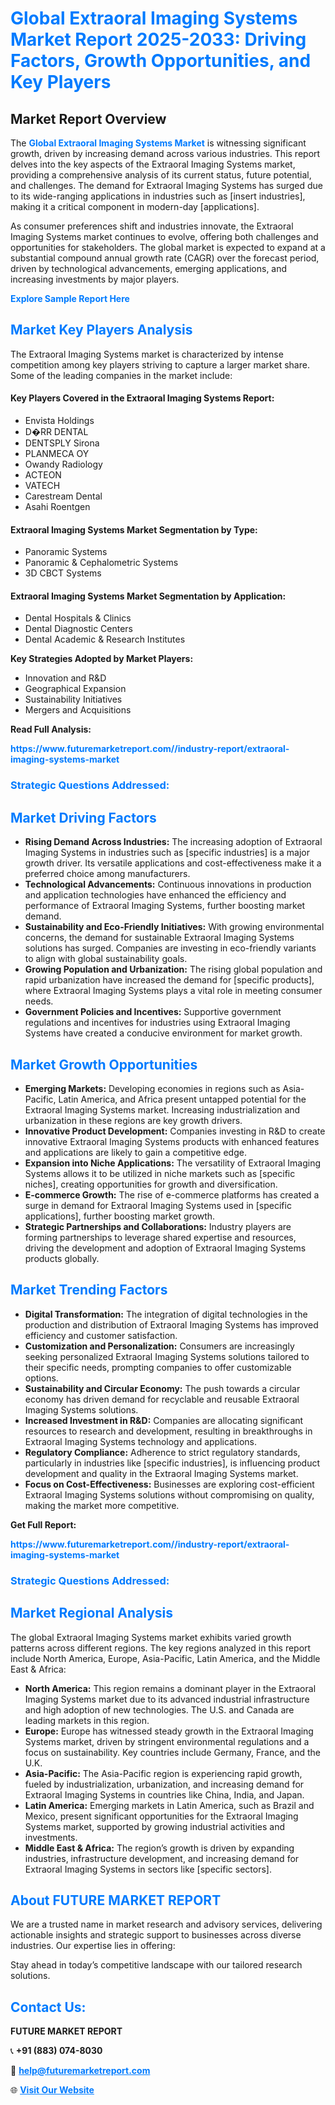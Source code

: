 <h1 style="color: #007BFF;">Global Extraoral Imaging Systems Market Report 2025-2033: Driving Factors, Growth Opportunities, and Key Players</h1>

<section id="overview">
<h2>Market Report Overview</h2>
<p>The <a href="https://www.futuremarketreport.com//industry-report/extraoral-imaging-systems-market" style="color: #007BFF; text-decoration: none;"><strong>Global Extraoral Imaging Systems Market</strong></a> is witnessing significant growth, driven by increasing demand across various industries. This report delves into the key aspects of the Extraoral Imaging Systems market, providing a comprehensive analysis of its current status, future potential, and challenges. The demand for Extraoral Imaging Systems has surged due to its wide-ranging applications in industries such as [insert industries], making it a critical component in modern-day [applications].</p>
<p>As consumer preferences shift and industries innovate, the Extraoral Imaging Systems market continues to evolve, offering both challenges and opportunities for stakeholders. The global market is expected to expand at a substantial compound annual growth rate (CAGR) over the forecast period, driven by technological advancements, emerging applications, and increasing investments by major players.</p>
</section>

<section id="overview">
<p><a href="https://www.futuremarketreport.com//request-sample/reportId=64442" style="color: #007BFF; text-decoration: none;"><strong>Explore Sample Report Here</strong></a></p>
</section>

<section id="key-players">
<h2 style="color: #007BFF;">Market Key Players Analysis</h2>
<p>The Extraoral Imaging Systems market is characterized by intense competition among key players striving to capture a larger market share. Some of the leading companies in the market include:</p>
<h4>Key Players Covered in the Extraoral Imaging Systems Report:</h4>
<ul><li>Envista Holdings</li><li>D�RR DENTAL</li><li>DENTSPLY Sirona</li><li>PLANMECA OY</li><li>Owandy Radiology</li><li>ACTEON</li><li>VATECH</li><li>Carestream Dental</li><li>Asahi Roentgen</li></ul>
<h4>Extraoral Imaging Systems Market Segmentation by Type:</h4>
<ul><li>Panoramic Systems</li><li>Panoramic &amp; Cephalometric Systems</li><li>3D CBCT Systems</li></ul>

<h4>Extraoral Imaging Systems Market Segmentation by Application:</h4>
<ul><li>Dental Hospitals &amp; Clinics</li><li>Dental Diagnostic Centers</li><li>Dental Academic &amp; Research Institutes</li></ul>
<p><strong>Key Strategies Adopted by Market Players:</strong></p>
<ul>
<li>Innovation and R&D</li>
<li>Geographical Expansion</li>
<li>Sustainability Initiatives</li>
<li>Mergers and Acquisitions</li>
</ul>
</section>

<section>
<p><strong>Read Full Analysis: </strong></p><a href="https://www.futuremarketreport.com//industry-report/extraoral-imaging-systems-market" style="color: #007BFF; text-decoration: none;"><strong>https://www.futuremarketreport.com//industry-report/extraoral-imaging-systems-market</strong></a>
<h3 style="color: #007BFF;">Strategic Questions Addressed:</h3>
</section>

<section id="driving-factors">
<h2 style="color: #007BFF;">Market Driving Factors</h2>
<ul>
<li><strong>Rising Demand Across Industries:</strong> The increasing adoption of Extraoral Imaging Systems in industries such as [specific industries] is a major growth driver. Its versatile applications and cost-effectiveness make it a preferred choice among manufacturers.</li>
<li><strong>Technological Advancements:</strong> Continuous innovations in production and application technologies have enhanced the efficiency and performance of Extraoral Imaging Systems, further boosting market demand.</li>
<li><strong>Sustainability and Eco-Friendly Initiatives:</strong> With growing environmental concerns, the demand for sustainable Extraoral Imaging Systems solutions has surged. Companies are investing in eco-friendly variants to align with global sustainability goals.</li>
<li><strong>Growing Population and Urbanization:</strong> The rising global population and rapid urbanization have increased the demand for [specific products], where Extraoral Imaging Systems plays a vital role in meeting consumer needs.</li>
<li><strong>Government Policies and Incentives:</strong> Supportive government regulations and incentives for industries using Extraoral Imaging Systems have created a conducive environment for market growth.</li>
</ul>
</section>

<section id="growth-opportunities">
<h2 style="color: #007BFF;">Market Growth Opportunities</h2>
<ul>
<li><strong>Emerging Markets:</strong> Developing economies in regions such as Asia-Pacific, Latin America, and Africa present untapped potential for the Extraoral Imaging Systems market. Increasing industrialization and urbanization in these regions are key growth drivers.</li>
<li><strong>Innovative Product Development:</strong> Companies investing in R&D to create innovative Extraoral Imaging Systems products with enhanced features and applications are likely to gain a competitive edge.</li>
<li><strong>Expansion into Niche Applications:</strong> The versatility of Extraoral Imaging Systems allows it to be utilized in niche markets such as [specific niches], creating opportunities for growth and diversification.</li>
<li><strong>E-commerce Growth:</strong> The rise of e-commerce platforms has created a surge in demand for Extraoral Imaging Systems used in [specific applications], further boosting market growth.</li>
<li><strong>Strategic Partnerships and Collaborations:</strong> Industry players are forming partnerships to leverage shared expertise and resources, driving the development and adoption of Extraoral Imaging Systems products globally.</li>
</ul>
</section>

<section id="trending-factors">
<h2 style="color: #007BFF;">Market Trending Factors</h2>
<ul>
<li><strong>Digital Transformation:</strong> The integration of digital technologies in the production and distribution of Extraoral Imaging Systems has improved efficiency and customer satisfaction.</li>
<li><strong>Customization and Personalization:</strong> Consumers are increasingly seeking personalized Extraoral Imaging Systems solutions tailored to their specific needs, prompting companies to offer customizable options.</li>
<li><strong>Sustainability and Circular Economy:</strong> The push towards a circular economy has driven demand for recyclable and reusable Extraoral Imaging Systems solutions.</li>
<li><strong>Increased Investment in R&D:</strong> Companies are allocating significant resources to research and development, resulting in breakthroughs in Extraoral Imaging Systems technology and applications.</li>
<li><strong>Regulatory Compliance:</strong> Adherence to strict regulatory standards, particularly in industries like [specific industries], is influencing product development and quality in the Extraoral Imaging Systems market.</li>
<li><strong>Focus on Cost-Effectiveness:</strong> Businesses are exploring cost-efficient Extraoral Imaging Systems solutions without compromising on quality, making the market more competitive.</li>
</ul>
</section>

<section>
<p><strong>Get Full Report: </strong></p><a href="https://www.futuremarketreport.com//industry-report/extraoral-imaging-systems-market" style="color: #007BFF; text-decoration: none;"><strong>https://www.futuremarketreport.com//industry-report/extraoral-imaging-systems-market</strong></a>
<h3 style="color: #007BFF;">Strategic Questions Addressed:</h3>
</section>


<section id="regional-analysis">
<h2 style="color: #007BFF;">Market Regional Analysis</h2>
<p>The global Extraoral Imaging Systems market exhibits varied growth patterns across different regions. The key regions analyzed in this report include North America, Europe, Asia-Pacific, Latin America, and the Middle East & Africa:</p>
<ul>
<li><strong>North America:</strong> This region remains a dominant player in the Extraoral Imaging Systems market due to its advanced industrial infrastructure and high adoption of new technologies. The U.S. and Canada are leading markets in this region.</li>
<li><strong>Europe:</strong> Europe has witnessed steady growth in the Extraoral Imaging Systems market, driven by stringent environmental regulations and a focus on sustainability. Key countries include Germany, France, and the U.K.</li>
<li><strong>Asia-Pacific:</strong> The Asia-Pacific region is experiencing rapid growth, fueled by industrialization, urbanization, and increasing demand for Extraoral Imaging Systems in countries like China, India, and Japan.</li>
<li><strong>Latin America:</strong> Emerging markets in Latin America, such as Brazil and Mexico, present significant opportunities for the Extraoral Imaging Systems market, supported by growing industrial activities and investments.</li>
<li><strong>Middle East & Africa:</strong> The region’s growth is driven by expanding industries, infrastructure development, and increasing demand for Extraoral Imaging Systems in sectors like [specific sectors].</li>
</ul>
</section>

<footer>
<h2 style="color: #007BFF;">About FUTURE MARKET REPORT</h2>
<p>We are a trusted name in market research and advisory services, delivering actionable insights and strategic support to businesses across diverse industries. Our expertise lies in offering:</p>

<p>Stay ahead in today’s competitive landscape with our tailored research solutions.</p>

<h2 style="color: #007BFF;">Contact Us:</h2>
<p><strong>FUTURE MARKET REPORT</strong></p>
<p>📞 <strong>+91 (883) 074-8030</strong></p>
<p>📧 <strong><a href="mailto:help@futuremarketreport.com" style="color: #007BFF;">help@futuremarketreport.com</a></strong></p>
<p>🌐 <strong><a href="https://www.futuremarketreport.com/" style="color: #007BFF;">Visit Our Website</a></strong></p>
</footer>
